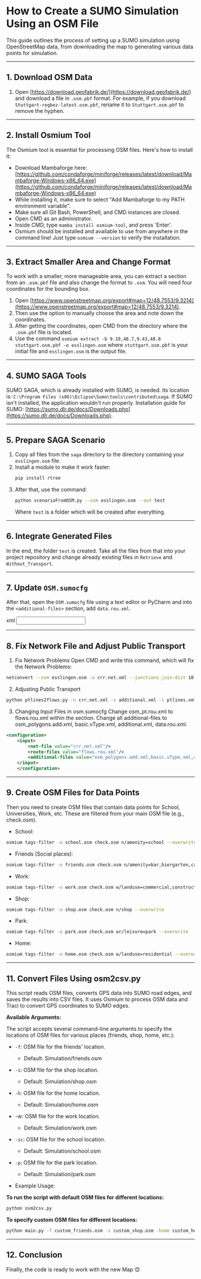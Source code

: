 # How to Create a SUMO Simulation Using an OSM File

This guide outlines the process of setting up a SUMO simulation using OpenStreetMap data, from downloading the map to generating various data points for simulation.

---

## 1. Download OSM Data

1.  Open [https://download.geofabrik.de/](https://download.geofabrik.de/) and download a file in `.osm.pbf` format. For example, if you download `Stuttgart-regbez-latest.osm.pbf`, rename it to `Stuttgart.osm.pbf` to remove the hyphen.

---

## 2. Install Osmium Tool

The Osmium tool is essential for processing OSM files. Here's how to install it:

* Download Mambaforge here: [https://github.com/condaforge/miniforge/releases/latest/download/Mambaforge-Windows-x86_64.exe](https://github.com/condaforge/miniforge/releases/latest/download/Mambaforge-Windows-x86_64.exe)
* While installing it, make sure to select "Add Mambaforge to my PATH environment variable".
* Make sure all Git Bash, PowerShell, and CMD instances are closed.
* Open CMD as an administrator.
* Inside CMD, type `mamba install osmium-tool`, and press 'Enter'.
* Osmium should be installed and available to use from anywhere in the command line! Just type `osmium --version` to verify the installation.

---

## 3. Extract Smaller Area and Change Format

To work with a smaller, more manageable area, you can extract a section from an `.osm.pbf` file and also change the format to `.osm`. You will need four coordinates for the bounding box.

1.  Open [https://www.openstreetmap.org/export#map=12/48.7553/9.3214](https://www.openstreetmap.org/export#map=12/48.7553/9.3214).
2.  Then use the option to manually choose the area and note down the coordinates.
3.  After getting the coordinates, open CMD from the directory where the `.osm.pbf` file is located.
4.  Use the command `osmium extract -b 9.19,48.7,9.43,48.8 stuttgart.osm.pbf -o esslingen.osm` where `stuttgart.osm.pbf` is your initial file and `esslingen.osm` is the output file.

---

## 4. SUMO SAGA Tools

SUMO SAGA, which is already installed with SUMO, is needed. Its location is: `C:\Program Files (x86)\Eclipse\Sumo\tools\contributed\saga`. If SUMO isn't installed, the application wouldn't run properly. Installation guide for SUMO: [https://sumo.dlr.de/docs/Downloads.php](https://sumo.dlr.de/docs/Downloads.php).

---

## 5. Prepare SAGA Scenario

1.  Copy all files from the `saga` directory to the directory containing your `esslingen.osm` file.
2.  Install a module to make it work faster:
    ```bash
    pip install rtree
    ```
3.  After that, use the command:
    ```bash
    python scenarioFromOSM.py --osm esslingen.osm --out test
    ```
    Where `test` is a folder which will be created after everything.

---

## 6. Integrate Generated Files

In the end, the folder `test` is created. Take all the files from that into your project repository and change already existing files in `Retrieve` and `Without_Transport`.

---

## 7. Update `OSM.sumocfg`

After that, open the `OSM.sumocfg` file using a text editor or PyCharm and into the `<additional-files>` section, add `data.rou.xml`.

xml
<configuration>
    <input>
        <net-file value="your_network_file.net.xml"/>
        <route-files value="your_routes.rou.xml"/>
        <additional-files value="data.rou.xml,other_additional_files_here.xml"/>
    </input>
    </configuration>

---

## 8. Fix Network File and Adjust Public Transport

1. Fix Network Problems
Open CMD and write this command, which will fix the Network Problems:

```bash
netconvert --osm esslingen.osm -o crr.net.xml --junctions.join-dist 10 --ramps.guess --geometry.remove --osm.stop-output.length 20 --ptstop-output additional.xml --ptline-output ptlines.xml
```
2. Adjusting Public Transport

```bash
python ptlines2flows.py -n crr.net.xml -s additional.xml -l ptlines.xml -o flows.rou.xml -p 1200 --use-osm-routes --ignore-errors --vtype-prefix pt_ --verbose -e 36000000
```

3. Changing Input Files in osm.sumocfg
Change osm_pt.rou.xml to flows.rou.xml within the <route-files> section.
Change all additional-files to osm_polygons.add.xml, basic.vType.xml, additional.xml, data.rou.xml.
```XML
<configuration>
    <input>
        <net-file value="crr.net.xml"/>
        <route-files value="flows.rou.xml"/>
        <additional-files value="osm_polygons.add.xml,basic.vType.xml,additional.xml,data.rou.xml"/>
    </input>
    </configuration>
```

---

## 9. Create OSM Files for Data Points
Then you need to create OSM files that contain data points for School, Universities, Work, etc. These are filtered from your main OSM file (e.g., check.osm).

* School:

```bash
osmium tags-filter -o school.osm check.osm n/amenity=school --overwrite
```

* Friends (Social places):

```bash
osmium tags-filter -o friends.osm check.osm n/amenity=bar,biergarten,cafe,fast_food,food_court,ice_cream,pub,restaurant --overwrite
```

* Work:

```bash
osmium tags-filter -o work.osm check.osm w/landuse=commercial,construction,industrial,retail --overwrite
```

* Shop:

```bash
osmium tags-filter -o shop.osm check.osm n/shop --overwrite
```
* Park:

```bash
osmium tags-filter -o park.osm check.osm wr/leisure=park --overwrite
```

* Home:

```bash
osmium tags-filter -o home.osm check.osm w/landuse=residential --overwrite
```

---

## 11. Convert Files Using osm2csv.py
This script reads OSM files, converts GPS data into SUMO road edges, and saves the results into CSV files. It uses Osmium to process OSM data and Traci to convert GPS coordinates to SUMO edges.

**Available Arguments:**

The script accepts several command-line arguments to specify the locations of OSM files for various places (friends, shop, home, etc.):

* `-f`: OSM file for the friends' location.
	* Default: Simulation/friends.osm
* `-s`: OSM file for the shop location.
	* Default: Simulation/shop.osm
* `-h`: OSM file for the home location.
	* Default: Simulation/home.osm

* -w: OSM file for the work location.
	* Default: Simulation/work.osm

* `-sc`: OSM file for the school location.
	* Default: Simulation/school.osm
* `-p`: OSM file for the park location.

	* Default: Simulation/park.osm
* Example Usage:

**To run the script with default OSM files for different locations:**
```bash
python osm2csv.py 
```
**To specify custom OSM files for different locations:**

```bash
python main.py -f custom_friends.osm -s custom_shop.osm -home custom_home.osm -w custom_work.osm -sc custom_school.osm -p custom_park.osm
```

---

## 12. Conclusion
Finally, the code is ready to work with the new Map 😊